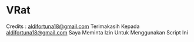 # VRat
Credits : aldifortuna18@gmail.com
Terimakasih Kepada aldifortuna18@gmail.com Saya
Meminta Izin Untuk Menggunakan Script Ini
